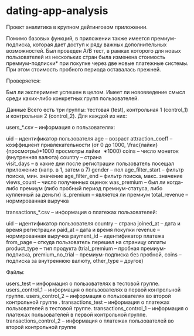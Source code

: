# dating-app-analysis
Проект аналитика в крупном дейтинговом приложении.

Помимо базовых функций, в приложении также имеется премиум-подписка, которая дает доступ к ряду важных дополнительных возможностей. Был проведен A/B тест, в рамках которого для новых пользователей из нескольких стран была изменена стоимость премиум-подписки* при покупке через две новые платежные системы. При этом стоимость пробного периода оставалась прежней.

Проверяется:

Был ли эксперимент успешен в целом.
Имеет ли нововведение смысл среди каких-либо конкретных групп пользователей.
 

Данные
Всего есть три группы: тестовая (test), контрольная 1 (control_1) и контрольная 2 (control_2). Для каждой из них:

users_*.csv – информация о пользователях:

uid – идентификатор пользователя
age – возраст
attraction_coeff – коэффициент привлекательности (от 0 до 1000, \frac{лайки}{просмотры}*1000 
просмотры
лайки
​
 ∗1000)
coins – число монеток (внутренняя валюта)
country – страна  
visit_days – в какие дни после регистрации пользователь посещал приложение (напр. в 1, затем в 7)
gender – пол
age_filter_start  – фильтр поиска, мин. значение 
age_filter_end  – фильтр поиска, макс. значение 
views_count – число полученных оценок 
was_premium – был ли когда-либо премиум (либо пробный период премиум-статуса, либо купленный за деньги)
is_premium –  является ли премиум
total_revenue – нормированная выручка
 
transactions_*.csv – информация о платежах пользователей:

uid – идентификатор пользователя
country – страна
joined_at – дата и время регистрации
paid_at – дата и время покупки
revenue – нормированная выручка
payment_id – идентификатор платежа
from_page – откуда пользователь перешел на страницу оплаты
product_type – тип продукта (trial_premium – пробная премиум-подписка, premium_no_trial – премиум-подписка без пробной, coins – подписка за внутреннюю валюту, other_type – другое)
 
Файлы:

users_test – информация о пользователях в тестовой группе. 
users_control_1 – информация о пользователях в первой контрольной группе. 
users_control_2 – информация о пользователях во второй контрольной группе . 
transactions_test – информация о платежах пользователей в тестовой группе. 
transactions_control_1 – информация о платежах пользователей в первой контрольной группе. 
transactions_control_2 – информация о платежах пользователей во второй контрольной группе 
